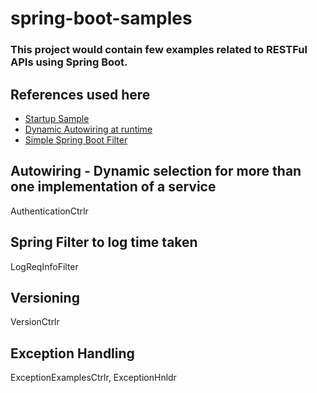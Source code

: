 # spring-boot-samples
### This project would contain few examples related to RESTFul APIs using Spring Boot.
## References used here
 - [Startup Sample](https://www.baeldung.com/spring-boot-start)
 - [Dynamic Autowiring at runtime](https://stackoverflow.com/questions/15284851/spring-3-dynamic-autowiring-at-runtime-based-on-another-object-attribute)
 - [Simple Spring Boot Filter](https://www.baeldung.com/spring-boot-add-filter)
## Autowiring - Dynamic selection for more than one implementation of a service
AuthenticationCtrlr
## Spring Filter to log time taken
LogReqInfoFilter
## Versioning
VersionCtrlr
## Exception Handling
ExceptionExamplesCtrlr, ExceptionHnldr

